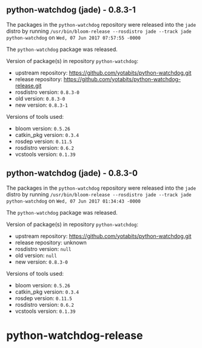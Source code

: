 ## python-watchdog (jade) - 0.8.3-1

The packages in the `python-watchdog` repository were released into the `jade` distro by running `/usr/bin/bloom-release --rosdistro jade --track jade python-watchdog` on `Wed, 07 Jun 2017 07:57:55 -0000`

The `python-watchdog` package was released.

Version of package(s) in repository `python-watchdog`:

- upstream repository: https://github.com/yotabits/python-watchdog.git
- release repository: https://github.com/yotabits/python-watchdog-release.git
- rosdistro version: `0.8.3-0`
- old version: `0.8.3-0`
- new version: `0.8.3-1`

Versions of tools used:

- bloom version: `0.5.26`
- catkin_pkg version: `0.3.4`
- rosdep version: `0.11.5`
- rosdistro version: `0.6.2`
- vcstools version: `0.1.39`


## python-watchdog (jade) - 0.8.3-0

The packages in the `python-watchdog` repository were released into the `jade` distro by running `/usr/bin/bloom-release --rosdistro jade --track jade python-watchdog` on `Wed, 07 Jun 2017 01:34:43 -0000`

The `python-watchdog` package was released.

Version of package(s) in repository `python-watchdog`:

- upstream repository: https://github.com/yotabits/python-watchdog.git
- release repository: unknown
- rosdistro version: `null`
- old version: `null`
- new version: `0.8.3-0`

Versions of tools used:

- bloom version: `0.5.26`
- catkin_pkg version: `0.3.4`
- rosdep version: `0.11.5`
- rosdistro version: `0.6.2`
- vcstools version: `0.1.39`


# python-watchdog-release
